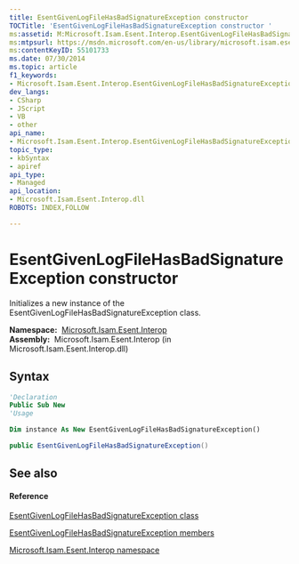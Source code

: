 ```yaml
---
title: EsentGivenLogFileHasBadSignatureException constructor 
TOCTitle: 'EsentGivenLogFileHasBadSignatureException constructor '
ms:assetid: M:Microsoft.Isam.Esent.Interop.EsentGivenLogFileHasBadSignatureException.#ctor
ms:mtpsurl: https://msdn.microsoft.com/en-us/library/microsoft.isam.esent.interop.esentgivenlogfilehasbadsignatureexception.esentgivenlogfilehasbadsignatureexception(v=EXCHG.10)
ms:contentKeyID: 55101733
ms.date: 07/30/2014
ms.topic: article
f1_keywords:
- Microsoft.Isam.Esent.Interop.EsentGivenLogFileHasBadSignatureException.EsentGivenLogFileHasBadSignatureException
dev_langs:
- CSharp
- JScript
- VB
- other
api_name: 
- Microsoft.Isam.Esent.Interop.EsentGivenLogFileHasBadSignatureException..ctor
topic_type: 
- kbSyntax
- apiref
api_type: 
- Managed
api_location: 
- Microsoft.Isam.Esent.Interop.dll
ROBOTS: INDEX,FOLLOW

---
```


# EsentGivenLogFileHasBadSignatureException constructor

Initializes a new instance of the EsentGivenLogFileHasBadSignatureException class.

**Namespace:**  [Microsoft.Isam.Esent.Interop](hh596136\(v=exchg.10\).md)  
**Assembly:**  Microsoft.Isam.Esent.Interop (in Microsoft.Isam.Esent.Interop.dll)

## Syntax

``` vb
'Declaration
Public Sub New
'Usage

Dim instance As New EsentGivenLogFileHasBadSignatureException()
```

``` csharp
public EsentGivenLogFileHasBadSignatureException()
```

## See also

#### Reference

[EsentGivenLogFileHasBadSignatureException class](dn350421\(v=exchg.10\).md)

[EsentGivenLogFileHasBadSignatureException members](dn350473\(v=exchg.10\).md)

[Microsoft.Isam.Esent.Interop namespace](hh596136\(v=exchg.10\).md)

